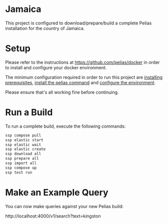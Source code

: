 
# Jamaica

This project is configured to download/prepare/build a complete Pelias installation for the country of Jamaica.


# Setup

Please refer to the instructions at https://github.com/pelias/docker in order to install and configure your docker environment.

The minimum configuration required in order to run this project are [installing prerequisites](https://github.com/pelias/docker#prerequisites), [install the pelias command](https://github.com/pelias/docker#installing-the-pelias-command) and [configure the environment](https://github.com/pelias/docker#configure-environment).

Please ensure that's all working fine before continuing.

# Run a Build

To run a complete build, execute the following commands:

```bash
ssp compose pull
ssp elastic start
ssp elastic wait
ssp elastic create
ssp download all
ssp prepare all
ssp import all
ssp compose up
ssp test run
```

# Make an Example Query

You can now make queries against your new Pelias build:

http://localhost:4000/v1/search?text=kingston
